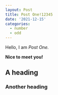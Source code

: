 ```yaml
---
layout: Post
title: Post One!12345
date: '2021-12-15'
categories:
  - number
  - odd
---
```


Hello, I am _Post One._

**Nice to meet you!**

## A heading

### Another heading